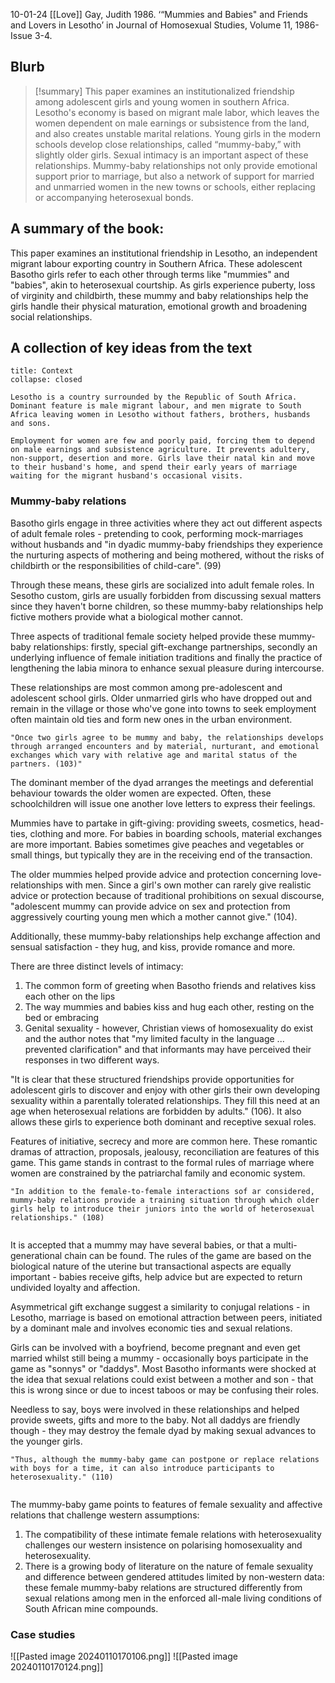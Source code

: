 10-01-24
[[Love]]
Gay, Judith 1986. ‘“Mummies and Babies" and Friends and Lovers in Lesotho’ in Journal of Homosexual Studies, Volume 11, 1986- Issue 3-4.

## Blurb

>[!summary]
>This paper examines an institutionalized friendship among adolescent girls and young women in southern Africa. Lesotho's economy is based on migrant male labor, which leaves the women dependent on male earnings or subsistence from the land, and also creates unstable marital relations. Young girls in the modern schools develop close relationships, called “mummy-baby,” with slightly older girls. Sexual intimacy is an important aspect of these relationships. Mummy-baby relationships not only provide emotional support prior to marriage, but also a network of support for married and unmarried women in the new towns or schools, either replacing or accompanying heterosexual bonds.

## A summary of the book:

This paper examines an institutional friendship in Lesotho, an independent migrant labour exporting country in Southern Africa. These adolescent Basotho girls refer to each other through terms like "mummies" and "babies", akin to heterosexual courtship. As girls experience puberty, loss of virginity and childbirth, these mummy and baby relationships help the girls handle their physical maturation, emotional growth and broadening social relationships.

## A collection of key ideas from the text

```ad-seealso
title: Context
collapse: closed

Lesotho is a country surrounded by the Republic of South Africa. Dominant feature is male migrant labour, and men migrate to South Africa leaving women in Lesotho without fathers, brothers, husbands and sons.

Employment for women are few and poorly paid, forcing them to depend on male earnings and subsistence agriculture. It prevents adultery, non-support, desertion and more. Girls lave their natal kin and move to their husband's home, and spend their early years of marriage waiting for the migrant husband's occasional visits.
```

### Mummy-baby relations

Basotho girls engage in three activities where they act out different aspects of adult female roles - pretending to cook, performing mock-marriages without husbands and "in dyadic mummy-baby friendships they experience the nurturing aspects of mothering and being mothered, without the risks of childbirth or the responsibilities of child-care". (99)

Through these means, these girls are socialized into adult female roles. In Sesotho custom, girls are usually forbidden from discussing sexual matters since they haven't borne children, so these mummy-baby relationships help fictive mothers provide what a biological mother cannot.

Three aspects of traditional female society helped provide these mummy-baby relationships: firstly, special gift-exchange partnerships, secondly an underlying influence of female initiation traditions and finally the practice of lengthening the labia minora to enhance sexual pleasure during intercourse.

These relationships are most common among pre-adolescent and adolescent school girls. Older unmarried girls who have dropped out and remain in the village or those who've gone into towns to seek employment often maintain old ties and form new ones in the urban environment.

```ad-quote
"Once two girls agree to be mummy and baby, the relationships develops through arranged encounters and by material, nurturant, and emotional exchanges which vary with relative age and marital status of the partners. (103)"
```

The dominant member of the dyad arranges the meetings and deferential behaviour towards the older women are expected.  Often, these schoolchildren will issue one another love letters to express their feelings.

Mummies have to partake in gift-giving: providing sweets, cosmetics, head-ties, clothing and more. For babies in boarding schools, material exchanges are more important. Babies sometimes give peaches and vegetables or small things, but typically they are in the receiving end of the transaction.

The older mummies helped provide advice and protection concerning love-relationships with men.  Since a girl's own mother can rarely give realistic advice or protection because of traditional prohibitions on sexual discourse, "adolescent mummy can provide advice on sex and protection from aggressively courting young men which a mother cannot give." (104).

Additionally, these mummy-baby relationships help exchange affection and sensual satisfaction - they hug, and kiss, provide romance and more.

There are three distinct levels of intimacy:
1. The common form of greeting when Basotho friends and relatives kiss each other on the lips
2. The way mummies and babies kiss and hug each other, resting on the bed or embracing
3. Genital sexuality - however, Christian views of homosexuality do exist and the author notes that "my limited faculty in the language ... prevented clarification" and that informants may have perceived their responses in two different ways.

"It is clear that these structured friendships provide opportunities for adolescent girls to discover and enjoy with other girls their own developing sexuality within a parentally tolerated relationships. They fill this need at an age when heterosexual relations are forbidden by adults." (106). It also allows these girls to experience both dominant and receptive sexual roles.

Features of initiative, secrecy and more are common here. These romantic dramas of attraction, proposals, jealousy, reconciliation are features of this game. This game stands in contrast to the formal rules of marriage where women are constrained by the patriarchal family and economic system.

```ad-quote
"In addition to the female-to-female interactions sof ar considered, mummy-baby relations provide a training situation through which older girls help to introduce their juniors into the world of heterosexual relationships." (108)


```

It is accepted that a mummy may have several babies, or that a multi-generational chain can be found. The rules of the game are based on the biological nature of the uterine but transactional aspects are equally important - babies receive gifts, help advice but are expected to return undivided loyalty and affection.

Asymmetrical gift exchange suggest a similarity to conjugal relations - in Lesotho, marriage is based on emotional attraction between peers, initiated by a dominant male and involves economic ties and sexual relations.

Girls can be involved with a boyfriend, become pregnant and even get married whilst still being a mummy - occasionally boys participate in the game as "sonnys" or "daddys". Most Basotho informants were shocked at the idea that sexual relations could exist between a mother and son - that this is wrong since or due to incest taboos or may be confusing their roles.

Needless to say, boys were involved in these relationships and helped provide sweets, gifts and more to the baby. Not all daddys are friendly though - they may destroy the female dyad by making sexual advances to the younger girls. 

```ad-quote
"Thus, although the mummy-baby game can postpone or replace relations with boys for a time, it can also introduce participants to heterosexuality." (110)


```

The mummy-baby game points to features of female sexuality and affective relations that challenge western assumptions:
1. The compatibility of these intimate female relations with heterosexuality challenges our western insistence on polarising homosexuality and heterosexuality.
2. There is a growing body of literature on the nature of female sexuality and difference between gendered attitudes limited by non-western data: these female mummy-baby relations are structured differently from sexual relations among men in the enforced all-male living conditions of South African mine compounds.

### Case studies

![[Pasted image 20240110170106.png]]
![[Pasted image 20240110170124.png]]
